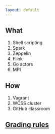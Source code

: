 ```yaml
---
layout: default
---
```



## What

1. Shell scripting
2. Spark
3. Zeppelin
4. Flink
5. Go actors
6. MPI

## How

1. Vagrant
2. WCSS cluster
3. GitHub classroom

## [Grading rules](/warunki.html)